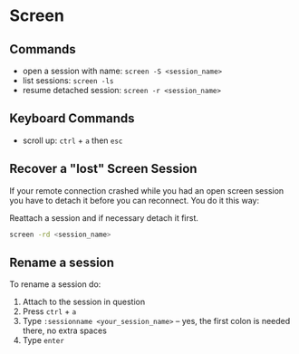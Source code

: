 # Screen

## Commands

- open a session with name: `screen -S <session_name>`
- list sessions: `screen -ls`
- resume detached session: `screen -r <session_name>`

## Keyboard Commands

- scroll up: `ctrl` + `a` then `esc`

## Recover a "lost" Screen Session

If your remote connection crashed while you had an open screen session
you have to detach it before you can reconnect. You do it this way:

Reattach a session and if necessary detach it first.

```bash
screen -rd <session_name>
```

## Rename a session

To rename a session do:

1. Attach to the session in question
2. Press `ctrl` + `a`
3. Type `:sessionname <your_session_name>` – yes, the first colon is
   needed there, no extra spaces
4. Type `enter`

